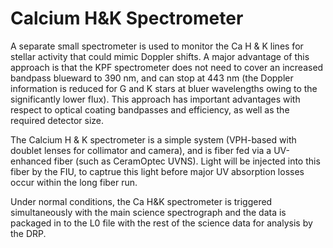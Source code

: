 # Calcium H&K Spectrometer

A separate small spectrometer is used to monitor the Ca H & K lines for stellar activity that could mimic Doppler shifts. A major advantage of this approach is that the KPF spectrometer does not need to cover an increased bandpass blueward to 390 nm, and can stop at 443 nm (the Doppler information is reduced for G and K stars at bluer wavelengths owing to the significantly lower flux). This approach has important advantages with respect to optical coating bandpasses and efficiency, as well as the required detector size.

The Calcium H & K spectrometer is a simple system (VPH-based with doublet lenses for collimator and camera), and is fiber fed via a UV-enhanced fiber (such as CeramOptec UVNS). Light will be injected into this fiber by the FIU, to captrue this light before major UV absorption losses occur within the long fiber run. 

Under normal conditions, the Ca H&K spectrometer is triggered simultaneously with the main science spectrograph and the data is packaged in to the L0 file with the rest of the science data for analysis by the DRP.